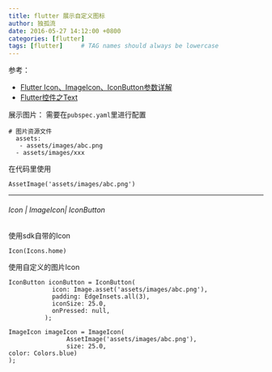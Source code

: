 ```yaml
---
title: flutter 展示自定义图标
author: 独孤流
date: 2016-05-27 14:12:00 +0800
categories: [flutter]
tags: [flutter]     # TAG names should always be lowercase
---
```


参考：
* [Flutter Icon、ImageIcon、IconButton参数详解](https://blog.csdn.net/chenlove1/article/details/84668321)
* [Flutter控件之Text](https://www.jianshu.com/p/70376c16bdef)


展示图片：
需要在`pubspec.yaml`里进行配置
```
# 图片资源文件
  assets:
   - assets/images/abc.png
  - assets/images/xxx
```
在代码里使用
```
AssetImage('assets/images/abc.png')
```
---
###### Icon | ImageIcon| IconButton
使用sdk自带的Icon
```
Icon(Icons.home)
```
使用自定义的图片Icon
```
IconButton iconButton = IconButton(
            icon: Image.asset('assets/images/abc.png'),
            padding: EdgeInsets.all(3),
            iconSize: 25.0,
            onPressed: null,
          );

ImageIcon imageIcon = ImageIcon(
                AssetImage('assets/images/abc.png'),
                size: 25.0,
color: Colors.blue)
);
```